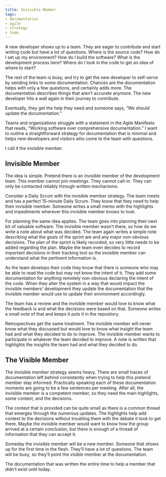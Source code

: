 ```yaml
---
title: Invisible Member
tags:
- documentation
- agile
- strategy
- team
---
```

A new developer shows up to a team. They are eager to contribute and start writing code but have a lot of questions. Where is the source code? How do I set up my environment? How do I build the software? What is the development process here? Where do I look in the code to get an idea of where to start?

The rest of the team is busy, and try to get the new developer to self-serve by sending links to some documentation. Chances are the documentation helps with only a few questions, and certainly adds more. The documentation describes things that aren’t accurate anymore. The new developer hits a wall again in their journey to contribute.

Eventually, they get the help they need and someone says, “We should update the documentation.”

Teams and organizations struggle with a statement in the Agile Manifesto that reads, “Working software over comprehensive documentation.” I want to outline a straightforward strategy for documentation that is minimal and helps new developers and visitors who come to the team with questions.

I call it the invisible member.

## Invisible Member

The idea is simple. Pretend there is an invisible member of the development team. This member cannot join meetings. They cannot call-in. They can only be contacted reliably through written mechanisms.

Consider a Daily Scrum with the invisible member strategy. The team meets and has a perfect 15-minute Daily Scrum. They know that they need to help their invisible member. Someone writes a small memo with the highlights and impediments wherever this invisible member knows to look.

For planning the same idea applies. The team goes into planning their next bit of valuable software. The invisible member wasn’t there, so how do we write a note about what was decided. The team again writes a simple note describing what the goals of the sprint are and any major non-obvious decisions. The plan of the sprint is likely recorded, so very little needs to be added regarding the plan. Maybe the team even decides to record important decisions in their tracking tool so the invisible member can understand what the pertinent information is.

As the team develops their code they know that there is someone who may be able to read the code but may not know the intent of it. They add some documentation for anything remotely non-obvious declaring the intent of the code. When they alter the system in a way that would impact the invisible members’ development they update the documentation that the invisible member would use to update their environment accordingly.

The team has a review and the invisible member would love to know what the feedback is and what the decisions were based on that. Someone writes a small note of that and keeps it puts it in the repository.

Retrospectives get the same treatment. The invisible member will never know what they discussed but would love to know what insight the team had and what they decided to do to improve. The invisible member wants to participate in whatever the team decided to improve. A note is written that highlights the insights the team had and what they decided to do.

## The Visible Member

The invisible member strategy seems heavy. There are small traces of documentation left behind consistently when trying to help this pretend member stay informed. Practically speaking each of these documentation moments are going to be a few sentences per meeting. After all, the invisible member is a competent member, so they need the main highlights, some context, and the decisions.

The context that is provided can be quite small as there is a common thread that emerges through the numerous updates. The highlights help add context to the decisions without troubling them with the debate it took to get there. Maybe the invisible member would want to know how the group arrived at a certain conclusion, but there is enough of a thread of information that they can accept it.

Someday the invisible member will be a new member. Someone that shows up for the first time in the flesh. They’ll have a lot of questions. The team will be busy, so they’ll point the visible member at the documentation.

The documentation that was written the entire time to help a member that didn’t exist until today.